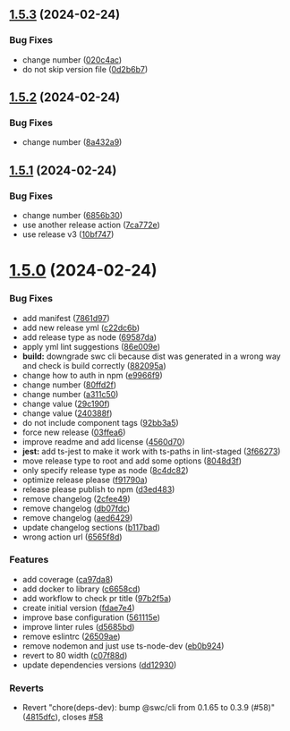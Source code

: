 ## [1.5.3](https://github.com/AlbertHernandez/typescript-library-skeleton/compare/v1.5.2...v1.5.3) (2024-02-24)


### Bug Fixes

* change number ([020c4ac](https://github.com/AlbertHernandez/typescript-library-skeleton/commit/020c4acbd00dccf1b74ed6bc0a988d079871687c))
* do not skip version file ([0d2b6b7](https://github.com/AlbertHernandez/typescript-library-skeleton/commit/0d2b6b7592661a5bc589cfeb65ad24bafa8b8337))



## [1.5.2](https://github.com/AlbertHernandez/typescript-library-skeleton/compare/v1.5.1...v1.5.2) (2024-02-24)


### Bug Fixes

* change number ([8a432a9](https://github.com/AlbertHernandez/typescript-library-skeleton/commit/8a432a9dded9a7340a26156f63a0085220c761d8))



## [1.5.1](https://github.com/AlbertHernandez/typescript-library-skeleton/compare/v1.5.0...v1.5.1) (2024-02-24)


### Bug Fixes

* change number ([6856b30](https://github.com/AlbertHernandez/typescript-library-skeleton/commit/6856b300c282788947db7995b56386a02c6f8df4))
* use another release action ([7ca772e](https://github.com/AlbertHernandez/typescript-library-skeleton/commit/7ca772ea688af1c375625e382c285ff6db6ad539))
* use release v3 ([10bf747](https://github.com/AlbertHernandez/typescript-library-skeleton/commit/10bf747c11dd51ac76f04b1d86824be4e449d737))



# [1.5.0](https://github.com/AlbertHernandez/typescript-library-skeleton/compare/fdae7e4c3e1a858b1fd1e1e692abb08c85d5ae1a...v1.5.0) (2024-02-24)


### Bug Fixes

* add manifest ([7861d97](https://github.com/AlbertHernandez/typescript-library-skeleton/commit/7861d97521122dd54e863b4c4de2815e891c85aa))
* add new release yml ([c22dc6b](https://github.com/AlbertHernandez/typescript-library-skeleton/commit/c22dc6b7dfdc846779ce4d6d6800e18b6d15f682))
* add release type as node ([69587da](https://github.com/AlbertHernandez/typescript-library-skeleton/commit/69587da583a71ab3379ed1999a136dc18357abef))
* apply yml lint suggestions ([86e009e](https://github.com/AlbertHernandez/typescript-library-skeleton/commit/86e009e08ff7ad53f3f148251c35f032ea8fb9b5))
* **build:** downgrade swc cli because dist was generated in a wrong way and check is build correctly ([882095a](https://github.com/AlbertHernandez/typescript-library-skeleton/commit/882095a210c14073efafaa54729ad80a214671fc))
* change how to auth in npm ([e9966f9](https://github.com/AlbertHernandez/typescript-library-skeleton/commit/e9966f9846bd97dccc7d418c85980c72edd79ab3))
* change number ([80ffd2f](https://github.com/AlbertHernandez/typescript-library-skeleton/commit/80ffd2ff2708548b8cc65b4c4f90281c7a5b1d59))
* change number ([a311c50](https://github.com/AlbertHernandez/typescript-library-skeleton/commit/a311c506414601b2fc06458e976949fd7964a67c))
* change value ([29c190f](https://github.com/AlbertHernandez/typescript-library-skeleton/commit/29c190f2fd501f722b3190a00b128b80ddddf188))
* change value ([240388f](https://github.com/AlbertHernandez/typescript-library-skeleton/commit/240388f2e4992816d741e953b6007ba8eddcb2fb))
* do not include component tags ([92bb3a5](https://github.com/AlbertHernandez/typescript-library-skeleton/commit/92bb3a58d7b7f653e02f5ac980d08d5c3cc3bff4))
* force new release ([03ffea6](https://github.com/AlbertHernandez/typescript-library-skeleton/commit/03ffea603a4e2acd0b087d5699abcd0c19437fb6))
* improve readme and add license ([4560d70](https://github.com/AlbertHernandez/typescript-library-skeleton/commit/4560d7002b7c5b17cc6cc49c5a67667b231acd3b))
* **jest:** add ts-jest to make it work with ts-paths in lint-staged ([3f66273](https://github.com/AlbertHernandez/typescript-library-skeleton/commit/3f66273278be62860f0562c985db7822d5946fb5))
* move release type to root and add some options ([8048d3f](https://github.com/AlbertHernandez/typescript-library-skeleton/commit/8048d3f1ea235e9f245aeeac445d39545ffc476a))
* only specify release type as node ([8c4dc82](https://github.com/AlbertHernandez/typescript-library-skeleton/commit/8c4dc82690ff2dc08fa7db8fdd6afbcf1e3d5801))
* optimize release please ([f91790a](https://github.com/AlbertHernandez/typescript-library-skeleton/commit/f91790a2e28e14ff4309b36b3809e1a8f507bc66))
* release please publish to npm ([d3ed483](https://github.com/AlbertHernandez/typescript-library-skeleton/commit/d3ed4833ba1000268c17edb7d65adde2a6b9fac0))
* remove changelog ([2cfee49](https://github.com/AlbertHernandez/typescript-library-skeleton/commit/2cfee49aff00fd8183021c7f8557877cded5bd01))
* remove changelog ([db07fdc](https://github.com/AlbertHernandez/typescript-library-skeleton/commit/db07fdc50964c4d7fb55afa4e7de4ff1d6ab9d1b))
* remove changelog ([aed6429](https://github.com/AlbertHernandez/typescript-library-skeleton/commit/aed6429e89d87c6046d9ba9e4a00434be845c3da))
* update changelog sections ([b117bad](https://github.com/AlbertHernandez/typescript-library-skeleton/commit/b117bad797492d5e3be3638981a880748986cbe9))
* wrong action url ([6565f8d](https://github.com/AlbertHernandez/typescript-library-skeleton/commit/6565f8db999a7c64f10a4c92bef812a30bde5672))


### Features

* add coverage ([ca97da8](https://github.com/AlbertHernandez/typescript-library-skeleton/commit/ca97da817b5eb4a29388623b27c8136f0465f527))
* add docker to library ([c6658cd](https://github.com/AlbertHernandez/typescript-library-skeleton/commit/c6658cd454375396d0223ddd0d8b9304ad762151))
* add workflow to check pr title ([97b2f5a](https://github.com/AlbertHernandez/typescript-library-skeleton/commit/97b2f5aaaf4664f9afa3f5efbbaa1ce2377fae55))
* create initial version ([fdae7e4](https://github.com/AlbertHernandez/typescript-library-skeleton/commit/fdae7e4c3e1a858b1fd1e1e692abb08c85d5ae1a))
* improve base configuration ([561115e](https://github.com/AlbertHernandez/typescript-library-skeleton/commit/561115e47965aaa97ccccc584e6d6f2fbd9d231b))
* improve linter rules ([d5685bd](https://github.com/AlbertHernandez/typescript-library-skeleton/commit/d5685bd049e27f69a84a5cbf8dbf82f4e0aebb4a))
* remove eslintrc ([26509ae](https://github.com/AlbertHernandez/typescript-library-skeleton/commit/26509ae1aa5270740a12d7e9f667f0405be36555))
* remove nodemon and just use ts-node-dev ([eb0b924](https://github.com/AlbertHernandez/typescript-library-skeleton/commit/eb0b924e3062be369fe1a3e873e8f714de930df4))
* revert to 80 width ([c07f88d](https://github.com/AlbertHernandez/typescript-library-skeleton/commit/c07f88d5bc99090aae93a5bc8cc03921ba75cc8f))
* update dependencies versions ([dd12930](https://github.com/AlbertHernandez/typescript-library-skeleton/commit/dd12930335ad1ec25ff184cbe5c88d1aea121f5b))


### Reverts

* Revert "chore(deps-dev): bump @swc/cli from 0.1.65 to 0.3.9 (#58)" ([4815dfc](https://github.com/AlbertHernandez/typescript-library-skeleton/commit/4815dfccb5b6f8e1f5aeabdc1f0cf1f24c7b8e82)), closes [#58](https://github.com/AlbertHernandez/typescript-library-skeleton/issues/58)




